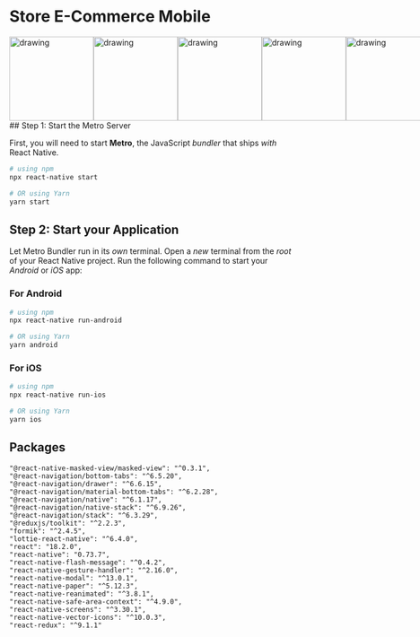 # Store E-Commerce Mobile

<div style="display:flex">
<img src="./assets/1.png" alt="drawing" width="150"/>
<img src="./assets/2.png" alt="drawing" width="150"/>
<img src="./assets/3.png" alt="drawing" width="150"/>
<img src="./assets/4.png" alt="drawing" width="150"/>
<img src="./assets/5.png" alt="drawing" width="150"/>
<img src="./assets/6.png" alt="drawing" width="150"/>
<img src="./assets/7.png" alt="drawing" width="150"/>
</div>
## Step 1: Start the Metro Server

First, you will need to start **Metro**, the JavaScript _bundler_ that ships _with_ React Native.

```bash
# using npm
npx react-native start

# OR using Yarn
yarn start
```

## Step 2: Start your Application

Let Metro Bundler run in its _own_ terminal. Open a _new_ terminal from the _root_ of your React Native project. Run the following command to start your _Android_ or _iOS_ app:

### For Android

```bash
# using npm
npx react-native run-android

# OR using Yarn
yarn android
```

### For iOS

```bash
# using npm
npx react-native run-ios

# OR using Yarn
yarn ios
```

## Packages

    "@react-native-masked-view/masked-view": "^0.3.1",
    "@react-navigation/bottom-tabs": "^6.5.20",
    "@react-navigation/drawer": "^6.6.15",
    "@react-navigation/material-bottom-tabs": "^6.2.28",
    "@react-navigation/native": "^6.1.17",
    "@react-navigation/native-stack": "^6.9.26",
    "@react-navigation/stack": "^6.3.29",
    "@reduxjs/toolkit": "^2.2.3",
    "formik": "^2.4.5",
    "lottie-react-native": "^6.4.0",
    "react": "18.2.0",
    "react-native": "0.73.7",
    "react-native-flash-message": "^0.4.2",
    "react-native-gesture-handler": "^2.16.0",
    "react-native-modal": "^13.0.1",
    "react-native-paper": "^5.12.3",
    "react-native-reanimated": "^3.8.1",
    "react-native-safe-area-context": "^4.9.0",
    "react-native-screens": "^3.30.1",
    "react-native-vector-icons": "^10.0.3",
    "react-redux": "^9.1.1"
